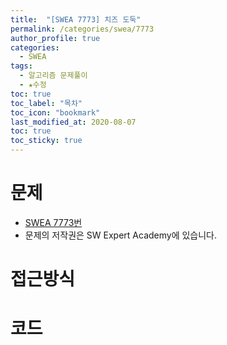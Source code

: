 ```yaml
---
title:  "[SWEA 7773] 치즈 도둑"
permalink: /categories/swea/7773
author_profile: true
categories:
  - SWEA
tags:
  - 알고리즘 문제풀이
  - ★수정 
toc: true
toc_label: "목차"
toc_icon: "bookmark"
last_modified_at: 2020-08-07
toc: true
toc_sticky: true
---
```

# 문제
* [SWEA 7773번]()
* 문제의 저작권은 SW Expert Academy에 있습니다.  

# 접근방식 


# 코드
```java

```